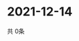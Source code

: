# 2021-12-14
  共 0条

  <!-- BEGIN -->
  <!-- 最后更新时间Tue Dec 14 2021 12:07:32 GMT+0000 (Coordinated Universal Time) -->
  
  <!-- END -->
  
  